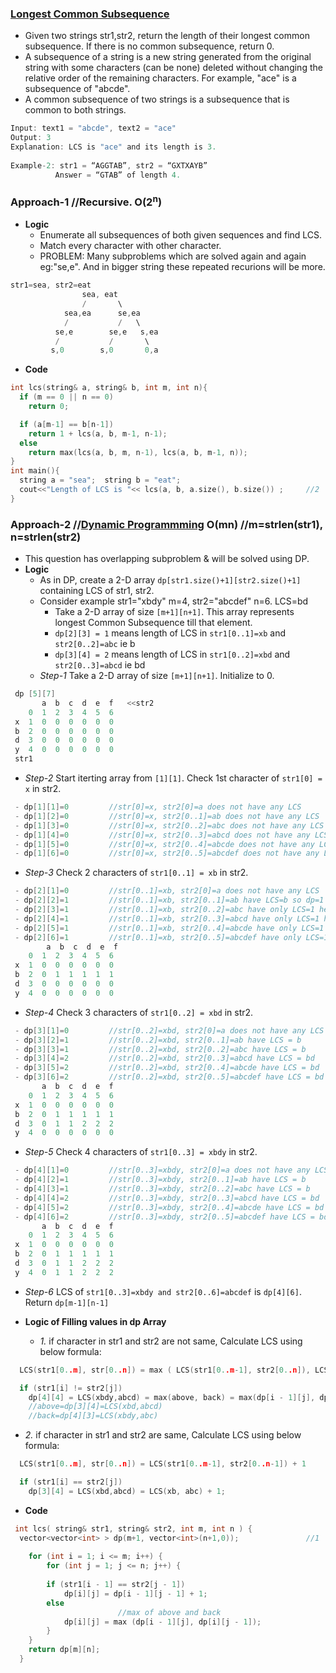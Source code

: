 ### [Longest Common Subsequence](https://leetcode.com/problems/longest-common-subsequence/)
- Given two strings str1,str2, return the length of their longest common subsequence. If there is no common subsequence, return 0.
- A subsequence of a string is a new string generated from the original string with some characters (can be none) deleted without changing the relative order of the remaining characters. For example, "ace" is a subsequence of "abcde".
- A common subsequence of two strings is a subsequence that is common to both strings.
```c
Input: text1 = "abcde", text2 = "ace" 
Output: 3  
Explanation: LCS is "ace" and its length is 3.
           
Example-2: str1 = “AGGTAB”, str2 = “GXTXAYB” 
          Answer = “GTAB” of length 4. 
```

### Approach-1    //Recursive. O(2<sup>n</sup>)
- **Logic** 
  - Enumerate all subsequences of both given sequences and find LCS.
  - Match every character with other character. 
  - PROBLEM: Many subproblems which are solved again and again eg:"se,e". And in bigger string these repeated recurions will be more.
```c++
str1=sea, str2=eat
                sea, eat
                /       \
            sea,ea      se,ea
            /           /   \
          se,e        se,e   s,ea
          /           /       \
         s,0        s,0       0,a
```
- **Code**
```c++
int lcs(string& a, string& b, int m, int n){
  if (m == 0 || n == 0)
    return 0;

  if (a[m-1] == b[n-1])
    return 1 + lcs(a, b, m-1, n-1);
  else
    return max(lcs(a, b, m, n-1), lcs(a, b, m-1, n));
}
int main(){
  string a = "sea";  string b = "eat";
  cout<<"Length of LCS is "<< lcs(a, b, a.size(), b.size()) ;     //2
}
```

### Approach-2       //[Dynamic Programmming](/DS_Questions/Algorithms/Dynamic_Programming) O(mn) //m=strlen(str1), n=strlen(str2)
- This question has overlapping subproblem & will be solved using DP.
- **Logic**
  - As in DP, create a 2-D array `dp[str1.size()+1][str2.size()+1]` containing LCS of str1, str2.
  - Consider example str1="xbdy" m=4, str2="abcdef" n=6. LCS=bd
    - Take a 2-D array of size `[m+1][n+1]`. This array represents longest Common Subsequence till that element.
    - `dp[2][3] = 1` means length of LCS in `str1[0..1]=xb` and `str2[0..2]=abc` ie b
    - `dp[3][4] = 2` means length of LCS in `str1[0..2]=xbd` and `str2[0..3]=abcd` ie bd 
  - *Step-1* Take a 2-D array of size `[m+1][n+1]`. Initialize to 0.
```c++
 dp [5][7]
       a  b  c  d  e  f   <<str2
    0  1  2  3  4  5  6
 x  1  0  0  0  0  0  0
 b  2  0  0  0  0  0  0
 d  3  0  0  0  0  0  0
 y  4  0  0  0  0  0  0
 str1
 ```
- *Step-2* Start iterting array from `[1][1]`. Check 1st character of `str1[0] = x` in str2.
```c++
 - dp[1][1]=0         //str[0]=x, str2[0]=a does not have any LCS
 - dp[1][2]=0         //str[0]=x, str2[0..1]=ab does not have any LCS
 - dp[1][3]=0         //str[0]=x, str2[0..2]=abc does not have any LCS
 - dp[1][4]=0         //str[0]=x, str2[0..3]=abcd does not have any LCS
 - dp[1][5]=0         //str[0]=x, str2[0..4]=abcde does not have any LCS
 - dp[1][6]=0         //str[0]=x, str2[0..5]=abcdef does not have any LCS 
```
- *Step-3* Check 2 characters of `str1[0..1] = xb` in str2.
```c++
 - dp[2][1]=0         //str[0..1]=xb, str2[0]=a does not have any LCS
 - dp[2][2]=1         //str[0..1]=xb, str2[0..1]=ab have LCS=b so dp=1
 - dp[2][3]=1         //str[0..1]=xb, str2[0..2]=abc have only LCS=1 hence dp=1
 - dp[2][4]=1         //str[0..1]=xb, str2[0..3]=abcd have only LCS=1 hence dp=1
 - dp[2][5]=1         //str[0..1]=xb, str2[0..4]=abcde have only LCS=1 hence dp=1
 - dp[2][6]=1         //str[0..1]=xb, str2[0..5]=abcdef have only LCS=1 hence dp=1
        a  b  c  d  e  f
    0  1  2  3  4  5  6
 x  1  0  0  0  0  0  0
 b  2  0  1  1  1  1  1
 d  3  0  0  0  0  0  0
 y  4  0  0  0  0  0  0
```
- *Step-4* Check 3 characters of `str1[0..2] = xbd` in str2.
```c++
 - dp[3][1]=0         //str[0..2]=xbd, str2[0]=a does not have any LCS
 - dp[3][2]=1         //str[0..2]=xbd, str2[0..1]=ab have LCS = b
 - dp[3][3]=1         //str[0..2]=xbd, str2[0..2]=abc have LCS = b
 - dp[3][4]=2         //str[0..2]=xbd, str2[0..3]=abcd have LCS = bd
 - dp[3][5]=2         //str[0..2]=xbd, str2[0..4]=abcde have LCS = bd
 - dp[3][6]=2         //str[0..2]=xbd, str2[0..5]=abcdef have LCS = bd
       a  b  c  d  e  f
    0  1  2  3  4  5  6
 x  1  0  0  0  0  0  0
 b  2  0  1  1  1  1  1
 d  3  0  1  1  2  2  2
 y  4  0  0  0  0  0  0
```
- *Step-5* Check 4 characters of `str1[0..3] = xbdy` in str2.
```c++
 - dp[4][1]=0         //str[0..3]=xbdy, str2[0]=a does not have any LCS
 - dp[4][2]=1         //str[0..3]=xbdy, str2[0..1]=ab have LCS = b
 - dp[4][3]=1         //str[0..3]=xbdy, str2[0..2]=abc have LCS = b
 - dp[4][4]=2         //str[0..3]=xbdy, str2[0..3]=abcd have LCS = bd
 - dp[4][5]=2         //str[0..3]=xbdy, str2[0..4]=abcde have LCS = bd
 - dp[4][6]=2         //str[0..3]=xbdy, str2[0..5]=abcdef have LCS = bd
       a  b  c  d  e  f
    0  1  2  3  4  5  6
 x  1  0  0  0  0  0  0
 b  2  0  1  1  1  1  1
 d  3  0  1  1  2  2  2
 y  4  0  1  1  2  2  2
```
  - *Step-6* LCS of `str1[0..3]=xbdy and str2[0..6]=abcdef` is `dp[4][6]`. Return `dp[m-1][n-1]`

- **Logic of Filling values in dp Array**
  - *1.* if character in str1 and str2 are not same, Calculate LCS using below formula:
```c++
  LCS(str1[0..m], str[0..n]) = max ( LCS(str1[0..m-1], str2[0..n]), LCS(str1[0..m], str2[0..n-1]) )

  if (str1[i] != str2[j])
    dp[4][4] = LCS(xbdy,abcd) = max(above, back) = max(dp[i - 1][j], dp[i][j - 1])
    //above=dp[3][4]=LCS(xbd,abcd)
    //back=dp[4][3]=LCS(xbdy,abc)
```
- *2.* if character in str1 and str2 are same, Calculate LCS using below formula:
```c++
  LCS(str1[0..m], str[0..n]) = LCS(str1[0..m-1], str2[0..n-1]) + 1

  if (str1[i] == str2[j])
    dp[3][4] = LCS(xbd,abcd) = LCS(xb, abc) + 1;
```
- **Code**
```c++
 int lcs( string& str1, string& str2, int m, int n ) {
  vector<vector<int> > dp(m+1, vector<int>(n+1,0));               //1
  
    for (int i = 1; i <= m; i++) {
        for (int j = 1; j <= n; j++) {
        
        if (str1[i - 1] == str2[j - 1])
            dp[i][j] = dp[i - 1][j - 1] + 1;
        else
                        //max of above and back
            dp[i][j] = max (dp[i - 1][j], dp[i][j - 1]);
        }
    }
    return dp[m][n];
  }
```
